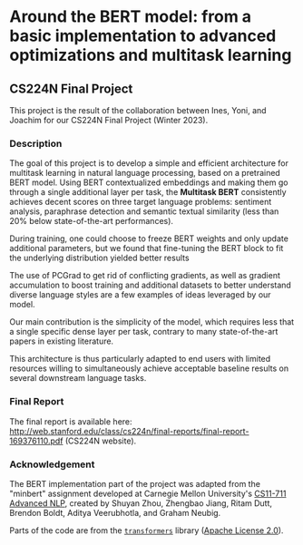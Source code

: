 # Around the BERT model: from a basic implementation to advanced optimizations and multitask learning
## CS224N Final Project

This project is the result of the collaboration between Ines, Yoni, and Joachim for our CS224N Final Project (Winter 2023).

### Description
The goal of this project is to develop a simple and efficient architecture for multitask learning
in natural language processing, based on a pretrained BERT model. Using BERT
contextualized embeddings and making them go through a single additional layer
per task, the **Multitask BERT** consistently achieves decent scores on three target
language problems: sentiment analysis, paraphrase detection and semantic textual
similarity (less than 20% below state-of-the-art performances).

During training,
one could choose to freeze BERT weights and only update additional parameters,
but we found that fine-tuning the BERT block to fit the underlying distribution
yielded better results

The use of PCGrad to get rid of conflicting gradients, as
well as gradient accumulation to boost training and additional datasets to better
understand diverse language styles are a few examples of ideas leveraged by our
model.

Our main contribution is the simplicity of the model, which requires less
that a single specific dense layer per task, contrary to many state-of-the-art papers
in existing literature.

This architecture is thus particularly adapted to end users
with limited resources willing to simultaneously achieve acceptable baseline results
on several downstream language tasks.


### Final Report
The final report is available here: http://web.stanford.edu/class/cs224n/final-reports/final-report-169376110.pdf (CS224N website).

### Acknowledgement

The BERT implementation part of the project was adapted from the "minbert" assignment developed at Carnegie Mellon University's [CS11-711 Advanced NLP](http://phontron.com/class/anlp2021/index.html),
created by Shuyan Zhou, Zhengbao Jiang, Ritam Dutt, Brendon Boldt, Aditya Veerubhotla, and Graham Neubig.

Parts of the code are from the [`transformers`](https://github.com/huggingface/transformers) library ([Apache License 2.0](./LICENSE)).
